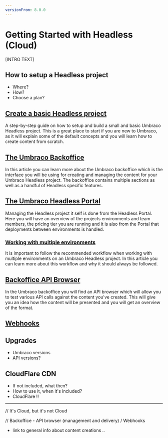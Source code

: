 ```yaml
---
versionFrom: 8.0.0
---
```


# Getting Started with Headless (Cloud)

[INTRO TEXT]

## How to setup a Headless project

- Where?
- How?
- Choose a plan?

## [Create a basic Headless project]()

A step-by-step guide on how to setup and build a small and basic Umbraco Headless project. This is a great place to start if you are new to Umbraco, as it will explain some of the default concepts and you will learn how to create content from scratch.

## [The Umbraco Backoffice]()

In this article you can learn more about the Umbraco backoffice which is the interface you will be using for creating and managing the content for your Umbraco Headless project. The backoffice contains multiple sections as well as a handful of Headless specific features.

## [The Umbraco Headless Portal]()

Managing the Headless project it self is done from the Headless Portal. Here you will have an overview of the projects environments and team members, the pricing tier you are running and it is also from the Portal that deployments between environments is handled.

### [Working with multiple environments]()

It is important to follow the recommended workflow when working with multiple environments on an Umbraco Headless project. In this article you can learn more about this workflow and why it should always be followed.

## [Backoffice API Browser]()

In the Umbraco backoffice you will find an API browser which will allow you to test various API calls against the content you've created. This will give you an idea how the content will be presented and you will get an overview of the format.

## [Webhooks]()

## Upgrades

- Umbraco versions
- API versions?

## CloudFlare CDN

- If not included, what then?
- How to use it, when it's included?
- CloudFlare !!

----------------

// It's Cloud, but it's not Cloud 

// Backoffice - API browser (management and delivery) / Webhooks 
- link to general info about content creations .. 